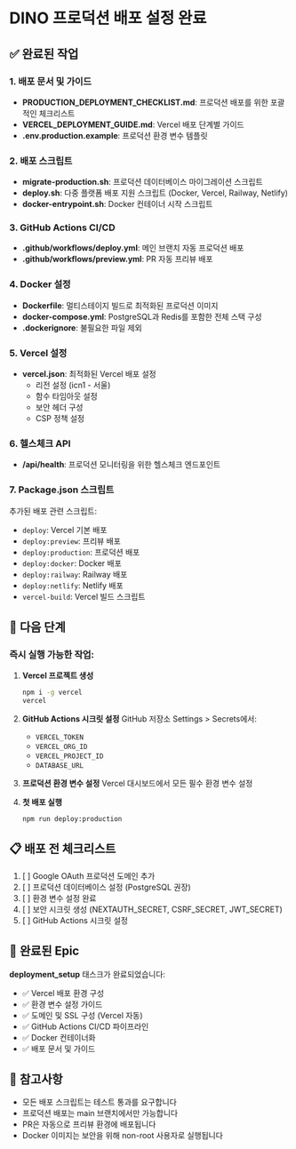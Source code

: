 # DINO 프로덕션 배포 설정 완료

## ✅ 완료된 작업

### 1. 배포 문서 및 가이드
- **PRODUCTION_DEPLOYMENT_CHECKLIST.md**: 프로덕션 배포를 위한 포괄적인 체크리스트
- **VERCEL_DEPLOYMENT_GUIDE.md**: Vercel 배포 단계별 가이드
- **.env.production.example**: 프로덕션 환경 변수 템플릿

### 2. 배포 스크립트
- **migrate-production.sh**: 프로덕션 데이터베이스 마이그레이션 스크립트
- **deploy.sh**: 다중 플랫폼 배포 지원 스크립트 (Docker, Vercel, Railway, Netlify)
- **docker-entrypoint.sh**: Docker 컨테이너 시작 스크립트

### 3. GitHub Actions CI/CD
- **.github/workflows/deploy.yml**: 메인 브랜치 자동 프로덕션 배포
- **.github/workflows/preview.yml**: PR 자동 프리뷰 배포

### 4. Docker 설정
- **Dockerfile**: 멀티스테이지 빌드로 최적화된 프로덕션 이미지
- **docker-compose.yml**: PostgreSQL과 Redis를 포함한 전체 스택 구성
- **.dockerignore**: 불필요한 파일 제외

### 5. Vercel 설정
- **vercel.json**: 최적화된 Vercel 배포 설정
  - 리전 설정 (icn1 - 서울)
  - 함수 타임아웃 설정
  - 보안 헤더 구성
  - CSP 정책 설정

### 6. 헬스체크 API
- **/api/health**: 프로덕션 모니터링을 위한 헬스체크 엔드포인트

### 7. Package.json 스크립트
추가된 배포 관련 스크립트:
- `deploy`: Vercel 기본 배포
- `deploy:preview`: 프리뷰 배포
- `deploy:production`: 프로덕션 배포
- `deploy:docker`: Docker 배포
- `deploy:railway`: Railway 배포
- `deploy:netlify`: Netlify 배포
- `vercel-build`: Vercel 빌드 스크립트

## 🚀 다음 단계

### 즉시 실행 가능한 작업:

1. **Vercel 프로젝트 생성**
   ```bash
   npm i -g vercel
   vercel
   ```

2. **GitHub Actions 시크릿 설정**
   GitHub 저장소 Settings > Secrets에서:
   - `VERCEL_TOKEN`
   - `VERCEL_ORG_ID`
   - `VERCEL_PROJECT_ID`
   - `DATABASE_URL`

3. **프로덕션 환경 변수 설정**
   Vercel 대시보드에서 모든 필수 환경 변수 설정

4. **첫 배포 실행**
   ```bash
   npm run deploy:production
   ```

## 📋 배포 전 체크리스트

1. [ ] Google OAuth 프로덕션 도메인 추가
2. [ ] 프로덕션 데이터베이스 설정 (PostgreSQL 권장)
3. [ ] 환경 변수 설정 완료
4. [ ] 보안 시크릿 생성 (NEXTAUTH_SECRET, CSRF_SECRET, JWT_SECRET)
5. [ ] GitHub Actions 시크릿 설정

## 🎯 완료된 Epic

**deployment_setup** 태스크가 완료되었습니다:
- ✅ Vercel 배포 환경 구성
- ✅ 환경 변수 설정 가이드
- ✅ 도메인 및 SSL 구성 (Vercel 자동)
- ✅ GitHub Actions CI/CD 파이프라인
- ✅ Docker 컨테이너화
- ✅ 배포 문서 및 가이드

## 📝 참고사항

- 모든 배포 스크립트는 테스트 통과를 요구합니다
- 프로덕션 배포는 main 브랜치에서만 가능합니다
- PR은 자동으로 프리뷰 환경에 배포됩니다
- Docker 이미지는 보안을 위해 non-root 사용자로 실행됩니다
